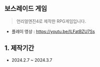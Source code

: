 ## 보스레이드 게임
> 언리얼엔진4로 제작한 RPG게임입니다.
- 플레이 영상 : https://youtu.be/lLFatBZU7Ss

## 1. 제작기간
- 2024.2.7 ~ 2024.3.7
